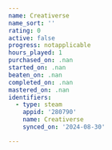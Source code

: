 ```yaml
---
name: Creativerse
name_sort: ''
rating: 0
active: false
progress: notapplicable
hours_played: 1
purchased_on: .nan
started_on: .nan
beaten_on: .nan
completed_on: .nan
mastered_on: .nan
identifiers:
  - type: steam
    appid: '280790'
    name: Creativerse
    synced_on: '2024-08-30'

---
```

